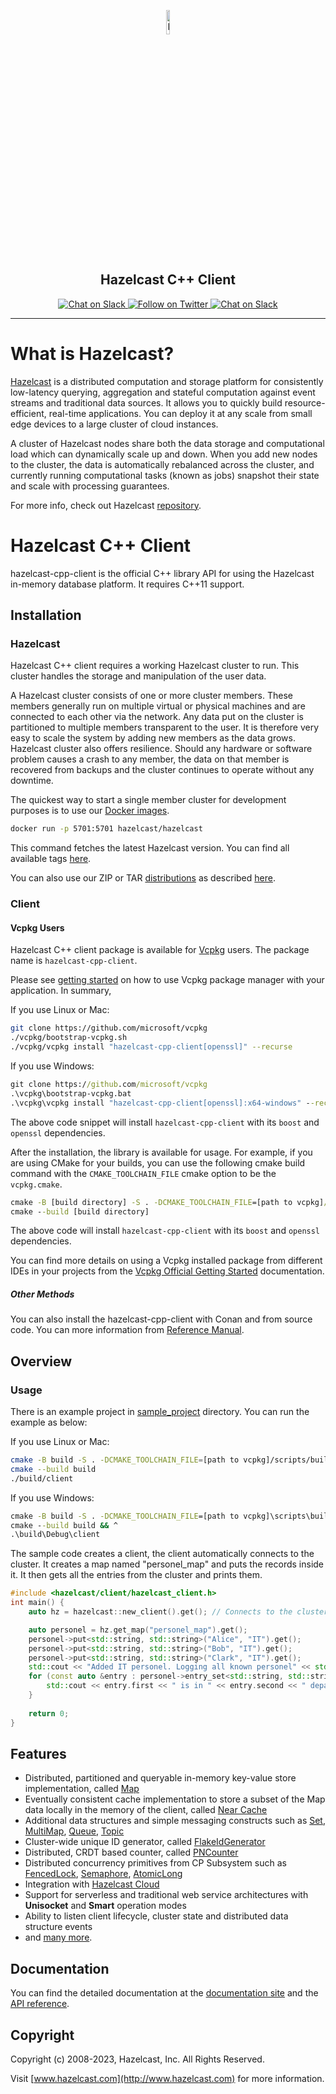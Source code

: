 <p align="center">
    <a href="https://hazelcast.com">
        <img class="center" width=10% src="https://hazelcast.com/wp-content/themes/hazelcast/img/logo_login.svg" alt="logo">
    </a>
    <h2 align="center">Hazelcast C++ Client</h2>
</p>


<p align="center">
    <a href="https://hazelcastcommunity.slack.com/channels/cpp-client">
        <img src="https://img.shields.io/badge/slack-chat-green.svg" alt="Chat on Slack">
    </a>
    <a href="https://twitter.com/Hazelcast">
        <!-- markdownlint-disable-next-line MD013 -->
        <img src="https://img.shields.io/twitter/follow/Hazelcast.svg?style=flat-square&colorA=1da1f2&colorB=&label=Follow%20on%20Twitter" alt="Follow on Twitter">
    </a>
    <a href="LICENSE">
        <img src="https://img.shields.io/badge/License-Apache_2.0-blue.svg" alt="Chat on Slack">
    </a>    
</p>

---

# What is Hazelcast?

[Hazelcast](https://hazelcast.com/) is a distributed computation and storage platform for consistently low-latency querying,
aggregation and stateful computation against event streams and traditional data sources. It allows you to quickly build
resource-efficient, real-time applications. You can deploy it at any scale from small edge devices to a large cluster of
cloud instances.

A cluster of Hazelcast nodes share both the data storage and computational load which can dynamically scale up and down.
When you add new nodes to the cluster, the data is automatically rebalanced across the cluster, and currently running
computational tasks (known as jobs) snapshot their state and scale with processing guarantees.

For more info, check out Hazelcast [repository](https://github.com/hazelcast/hazelcast).


# Hazelcast C++ Client

hazelcast-cpp-client is the official C++ library API for using the Hazelcast in-memory database platform. It requires C++11 support.  


## Installation
### Hazelcast
Hazelcast C++ client requires a working Hazelcast cluster to run. This cluster handles the storage and
manipulation of the user data.

A Hazelcast cluster consists of one or more cluster members. These members generally run on multiple virtual or
physical machines and are connected to each other via the network. Any data put on the cluster is partitioned to
multiple members transparent to the user. It is therefore very easy to scale the system by adding new members as
the data grows. Hazelcast cluster also offers resilience. Should any hardware or software problem causes a crash
to any member, the data on that member is recovered from backups and the cluster continues to operate without any
downtime.

The quickest way to start a single member cluster for development purposes is to use our
[Docker images](https://hub.docker.com/r/hazelcast/hazelcast/).

```bash
docker run -p 5701:5701 hazelcast/hazelcast
```

This command fetches the latest Hazelcast version. You can find all available tags
[here](https://hub.docker.com/r/hazelcast/hazelcast/tags).

You can also use our ZIP or TAR [distributions](https://hazelcast.com/open-source-projects/downloads/)
as described [here](Reference_Manual.md#12-starting-hazelcast-cluster).

### Client

#### Vcpkg Users
Hazelcast C++ client package is available for [Vcpkg](https://github.com/microsoft/vcpkg) users. The package name is `hazelcast-cpp-client`.

Please see [getting started](https://github.com/microsoft/vcpkg#getting-started) on how to use Vcpkg package manager with your application. In summary,

If you use Linux or Mac:

```sh
git clone https://github.com/microsoft/vcpkg
./vcpkg/bootstrap-vcpkg.sh
./vcpkg/vcpkg install "hazelcast-cpp-client[openssl]" --recurse
``` 

If you use Windows:

```bat
git clone https://github.com/microsoft/vcpkg
.\vcpkg\bootstrap-vcpkg.bat
.\vcpkg\vcpkg install "hazelcast-cpp-client[openssl]:x64-windows" --recurse
``` 
The above code snippet will install `hazelcast-cpp-client` with its `boost` and `openssl` dependencies.

After the installation, the library is available for usage. For example, if you are using CMake for your builds, you can use the following cmake build command with the `CMAKE_TOOLCHAIN_FILE` cmake option to be the `vcpkg.cmake`.
```bat
cmake -B [build directory] -S . -DCMAKE_TOOLCHAIN_FILE=[path to vcpkg]/scripts/buildsystems/vcpkg.cmake
cmake --build [build directory]
```

The above code will install `hazelcast-cpp-client` with its `boost` and `openssl` dependencies.

You can find more details on using a Vcpkg installed package from different IDEs in your projects from the [Vcpkg Official Getting Started](https://github.com/microsoft/vcpkg#getting-started) documentation.

##### Other Methods

You can also install the hazelcast-cpp-client with Conan and from source code. You can more information from [Reference Manual](https://github.com/akeles85/hazelcast-cpp-client/blob/readme_update/Reference_Manual.md#11-installing).

## Overview

### Usage

There is an example project in [sample_project](https://github.com/akeles85/hazelcast-cpp-client/tree/readme_update/sample_project) directory. You can run the example as below:

If you use Linux or Mac:

```sh
cmake -B build -S . -DCMAKE_TOOLCHAIN_FILE=[path to vcpkg]/scripts/buildsystems/vcpkg.cmake
cmake --build build
./build/client
```

If you use Windows:

```bat
cmake -B build -S . -DCMAKE_TOOLCHAIN_FILE=[path to vcpkg]\scripts\buildsystems\vcpkg.cmake && ^ 
cmake --build build && ^
.\build\Debug\client
```

The sample code creates a client, the client automatically connects to the cluster.
It creates a map named "personel_map" and puts the records inside it.
It then gets all the entries from the cluster and prints them.
```c++
#include <hazelcast/client/hazelcast_client.h>
int main() {
    auto hz = hazelcast::new_client().get(); // Connects to the cluster

    auto personel = hz.get_map("personel_map").get();
    personel->put<std::string, std::string>("Alice", "IT").get();
    personel->put<std::string, std::string>("Bob", "IT").get();
    personel->put<std::string, std::string>("Clark", "IT").get();
    std::cout << "Added IT personel. Logging all known personel" << std::endl;
    for (const auto &entry : personel->entry_set<std::string, std::string>().get()) {
        std::cout << entry.first << " is in " << entry.second << " department." << std::endl;
    }
    
    return 0;
}
```

## Features

* Distributed, partitioned and queryable in-memory key-value store implementation, called [Map](examples/distributed-map/basic/FillMap.cpp)
* Eventually consistent cache implementation to store a subset of the Map data locally in the memory of the client, called [Near Cache](examples/distributed-map/near-cache)
* Additional data structures and simple messaging constructs such as [Set](examples/distributed-collections/set), [MultiMap](https://github.com/hazelcast/hazelcast-cpp-client/blob/master/examples/distributed-map/multimap/MultimapPut.cpp), [Queue](examples/distributed-collections/blockingqueue), [Topic](examples/distributed-topic)
* Cluster-wide unique ID generator, called [FlakeIdGenerator](https://github.com/hazelcast/hazelcast-cpp-client/tree/master/examples/learning-basics/unique-names)
* Distributed, CRDT based counter, called [PNCounter](examples/distributed-primitives/crdt-pncounter)
* Distributed concurrency primitives from CP Subsystem such as [FencedLock](examples/cp/fenced_lock.cpp), [Semaphore](examples/cp/counting_semphore.cpp), [AtomicLong](examples/cp/atomic_long.cpp)
* Integration with [Hazelcast Cloud](https://viridian.hazelcast.com/)
* Support for serverless and traditional web service architectures with **Unisocket** and **Smart** operation modes
* Ability to listen client lifecycle, cluster state and distributed data structure events
* and [many more](https://hazelcast.com/clients/cplusplus/#client-features).

## Documentation

You can find the detailed documentation at the [documentation site](https://hazelcast.github.io/hazelcast-cpp-client/doc-index.html) and the [API reference](https://hazelcast.github.io/hazelcast-cpp-client/api-index.html).

## Copyright

Copyright (c) 2008-2023, Hazelcast, Inc. All Rights Reserved.

Visit [www.hazelcast.com](http://www.hazelcast.com) for more information.
